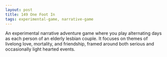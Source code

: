 ```yaml
---
layout: post
title: 149 One Foot In
tags: experimental-game, narrative-game
---
```

An experimental narrative adventure game where you play alternating days as each person of an elderly lesbian couple. It focuses on themes of livelong love, mortality, and friendship, framed around both serious and occasionally light hearted events.
